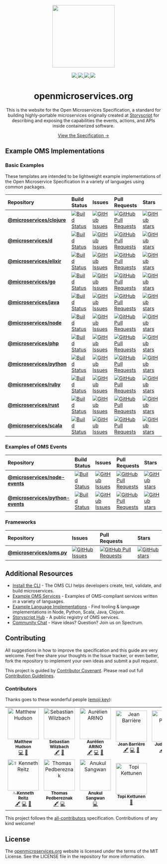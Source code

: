 <div align="center">
  <a href="https://github.com/microservices/openmicroservices.org">
    <img width="200" height="200" src="https://raw.githack.com/microservices/openmicroservices.org/master/app/.vuepress/public/assets/img/logo.svg" />
  </a>
  <br>
  <br>
  <a href="https://spectrum.chat/open-microservices">
    <img src="https://withspectrum.github.io/badge/badge.svg">
  </a>
  <a href="https://github.com/.github/blob/master/CODE_OF_CONDUCT.md">
    <img src="https://img.shields.io/badge/Contributor%20Covenant-v1.4%20adopted-ff69b4.svg">
  </a>
  <a href="http://commitizen.github.io/cz-cli/">
    <img src="https://img.shields.io/badge/commitizen-friendly-brightgreen.svg">
  </a>
  <a href="https://renovatebot.com/">
    <img src="https://badges.renovateapi.com/github/microservices/openmicroservices.org">
  </a>
  <h1>openmicroservices.org</h1>
  <p>
    This is the website for the Open Microservices Specification, a standard for building highly-portable microservices originally created at <a href="https://storyscript.io/">Storyscript</a> for describing and exposing the capabilities the events, actions, and APIs inside containerized software.
  </p>
  <p>
    <a href="https://openmicroservices.org/docs">View the Specification &rarr;</a>
  </p>
</div>

## Example OMS Implementations

### Basic Examples

These templates are intended to be lightweight example implementations of the Open Microservice Specification in a variety of languages using common packages.

| Repository | Build Status | Issues | Pull Requests | Stars |
|:-----------|:-------------|:-------|:--------------|:------|
| **[@microservices/clojure](https://github.com/microservices/clojure)** | [![Build Status](https://travis-ci.com/microservices/clojure.svg?branch=master)](https://travis-ci.com/microservices/clojure) | [![GitHub Issues](https://img.shields.io/github/issues/microservices/clojure.svg)](https://github.com/microservices/clojure/issues) | [![GitHub Pull Requests](https://img.shields.io/github/issues-pr/microservices/clojure.svg)](https://github.com/microservices/clojure/pulls) | [![GitHub stars](https://img.shields.io/github/stars/microservices/clojure.svg?style=social&label=Stars)](https://github.com/microservices/clojure) |
| **[@microservices/d](https://github.com/microservices/d)** | [![Build Status](https://travis-ci.com/microservices/d.svg?branch=master)](https://travis-ci.com/microservices/d) | [![GitHub Issues](https://img.shields.io/github/issues/microservices/d.svg)](https://github.com/microservices/d/issues) | [![GitHub Pull Requests](https://img.shields.io/github/issues-pr/microservices/d.svg)](https://github.com/microservices/d/pulls) | [![GitHub stars](https://img.shields.io/github/stars/microservices/d.svg?style=social&label=Stars)](https://github.com/microservices/d) |
| **[@microservices/elixir](https://github.com/microservices/elixir)** | [![Build Status](https://travis-ci.com/microservices/elixir.svg?branch=master)](https://travis-ci.com/microservices/elixir) | [![GitHub Issues](https://img.shields.io/github/issues/microservices/elixir.svg)](https://github.com/microservices/elixir/issues) | [![GitHub Pull Requests](https://img.shields.io/github/issues-pr/microservices/elixir.svg)](https://github.com/microservices/elixir/pulls) | [![GitHub stars](https://img.shields.io/github/stars/microservices/elixir.svg?style=social&label=Stars)](https://github.com/microservices/elixir) |
| **[@microservices/go](https://github.com/microservices/go)** | [![Build Status](https://travis-ci.com/microservices/go.svg?branch=master)](https://travis-ci.com/microservices/go) | [![GitHub Issues](https://img.shields.io/github/issues/microservices/go.svg)](https://github.com/microservices/go/issues) | [![GitHub Pull Requests](https://img.shields.io/github/issues-pr/microservices/go.svg)](https://github.com/microservices/go/pulls) | [![GitHub stars](https://img.shields.io/github/stars/microservices/go.svg?style=social&label=Stars)](https://github.com/microservices/go) |
| **[@microservices/java](https://github.com/microservices/java)** | [![Build Status](https://travis-ci.com/microservices/java.svg?branch=master)](https://travis-ci.com/microservices/java) | [![GitHub Issues](https://img.shields.io/github/issues/microservices/java.svg)](https://github.com/microservices/java/issues) | [![GitHub Pull Requests](https://img.shields.io/github/issues-pr/microservices/java.svg)](https://github.com/microservices/java/pulls) | [![GitHub stars](https://img.shields.io/github/stars/microservices/java.svg?style=social&label=Stars)](https://github.com/microservices/java) |
| **[@microservices/node](https://github.com/microservices/node)** | [![Build Status](https://travis-ci.com/microservices/node.svg?branch=master)](https://travis-ci.com/microservices/node) | [![GitHub Issues](https://img.shields.io/github/issues/microservices/node.svg)](https://github.com/microservices/node/issues) | [![GitHub Pull Requests](https://img.shields.io/github/issues-pr/microservices/node.svg)](https://github.com/microservices/node/pulls) | [![GitHub stars](https://img.shields.io/github/stars/microservices/node.svg?style=social&label=Stars)](https://github.com/microservices/node) |
| **[@microservices/php](https://github.com/microservices/php)** | [![Build Status](https://travis-ci.com/microservices/php.svg?branch=master)](https://travis-ci.com/microservices/php) | [![GitHub Issues](https://img.shields.io/github/issues/microservices/php.svg)](https://github.com/microservices/php/issues) | [![GitHub Pull Requests](https://img.shields.io/github/issues-pr/microservices/php.svg)](https://github.com/microservices/php/pulls) | [![GitHub stars](https://img.shields.io/github/stars/microservices/php.svg?style=social&label=Stars)](https://github.com/microservices/php) |
| **[@microservices/python](https://github.com/microservices/python)** | [![Build Status](https://travis-ci.com/microservices/python.svg?branch=master)](https://travis-ci.com/microservices/python) | [![GitHub Issues](https://img.shields.io/github/issues/microservices/python.svg)](https://github.com/microservices/python/issues) | [![GitHub Pull Requests](https://img.shields.io/github/issues-pr/microservices/python.svg)](https://github.com/microservices/python/pulls) | [![GitHub stars](https://img.shields.io/github/stars/microservices/python.svg?style=social&label=Stars)](https://github.com/microservices/python) |
| **[@microservices/ruby](https://github.com/microservices/ruby)** | [![Build Status](https://travis-ci.com/microservices/ruby.svg?branch=master)](https://travis-ci.com/microservices/ruby) | [![GitHub Issues](https://img.shields.io/github/issues/microservices/ruby.svg)](https://github.com/microservices/ruby/issues) | [![GitHub Pull Requests](https://img.shields.io/github/issues-pr/microservices/ruby.svg)](https://github.com/microservices/ruby/pulls) | [![GitHub stars](https://img.shields.io/github/stars/microservices/ruby.svg?style=social&label=Stars)](https://github.com/microservices/ruby) |
| **[@microservices/rust](https://github.com/microservices/rust)** | [![Build Status](https://travis-ci.com/microservices/rust.svg?branch=master)](https://travis-ci.com/microservices/rust) | [![GitHub Issues](https://img.shields.io/github/issues/microservices/rust.svg)](https://github.com/microservices/rust/issues) | [![GitHub Pull Requests](https://img.shields.io/github/issues-pr/microservices/rust.svg)](https://github.com/microservices/rust/pulls) | [![GitHub stars](https://img.shields.io/github/stars/microservices/rust.svg?style=social&label=Stars)](https://github.com/microservices/rust) |
| **[@microservices/scala](https://github.com/microservices/scala)** | [![Build Status](https://travis-ci.com/microservices/scala.svg?branch=master)](https://travis-ci.com/microservices/scala) | [![GitHub Issues](https://img.shields.io/github/issues/microservices/scala.svg)](https://github.com/microservices/scala/issues) | [![GitHub Pull Requests](https://img.shields.io/github/issues-pr/microservices/scala.svg)](https://github.com/microservices/scala/pulls) | [![GitHub stars](https://img.shields.io/github/stars/microservices/scala.svg?style=social&label=Stars)](https://github.com/microservices/scala) |

### Examples of OMS Events

| Repository | Build Status | Issues | Pull Requests | Stars |
|:---------- |:------------ |:-------|:--------------|:------|
| **[@microservices/node-events](https://github.com/microservices/node-events)** | [![Build Status](https://travis-ci.com/microservices/node-events.svg?branch=master)](https://travis-ci.com/microservices/node-events) | [![GitHub Issues](https://img.shields.io/github/issues/microservices/node-events.svg)](https://github.com/microservices/node-events/issues) | [![GitHub Pull Requests](https://img.shields.io/github/issues-pr/microservices/node-events.svg)](https://github.com/microservices/node-events/pulls) | [![GitHub stars](https://img.shields.io/github/stars/microservices/node-events.svg?style=social&label=Stars)](https://github.com/microservices/node-events) |
| **[@microservices/python-events](https://github.com/microservices/python-events)** | [![Build Status](https://travis-ci.com/microservices/python-events.svg?branch=master)](https://travis-ci.com/microservices/python-events) | [![GitHub Issues](https://img.shields.io/github/issues/microservices/python-events.svg)](https://github.com/microservices/python-events/issues) | [![GitHub Pull Requests](https://img.shields.io/github/issues-pr/microservices/python-events.svg)](https://github.com/microservices/python-events/pulls) | [![GitHub stars](https://img.shields.io/github/stars/microservices/python-events.svg?style=social&label=Stars)](https://github.com/microservices/python-events) |

### Frameworks

| Repository | Issues | Pull Requests | Stars |
|:---------- |:------ |:------------  |:----- |
| **[@microservices/oms.py](https://github.com/microservices/oms.py)** | [![GitHub Issues](https://img.shields.io/github/issues/microservices/oms.py.svg)](https://github.com/microservices/oms.py/issues) | [![GitHub Pull Requests](https://img.shields.io/github/issues-pr/microservices/oms.py.svg)](https://github.com/microservices/oms.py/pulls) | [![GitHub stars](https://img.shields.io/github/stars/microservices/oms.py.svg?style=social&label=Stars)](https://github.com/microservices/oms.py) |

## Additional Resources

* [Install the CLI](https://github.com/microservices/oms) - The OMS CLI helps developers create, test, validate, and build microservices.
* [Example OMS Services](https://github.com/oms-services) - Examples of OMS-compliant services written in a variety of languages.
* [Example Language Implementations](https://github.com/microservices) - Find tooling & language implementations in Node, Python, Scala, Java, Clojure.
* [Storyscript Hub](https://hub.storyscript.io) - A public registry of OMS services.
* [Community Chat](https://spectrum.chat/open-microservices) - Have ideas? Question? Join us on Spectrum.

## Contributing

All suggestions in how to improve the specification and this guide are very welcome. Feel free share your thoughts in the Issue tracker, or even better, fork the repository to implement your own ideas and submit a pull request.

This project is guided by [Contributor Covenant](https://github.com/microservices/.github/blob/master/CODE_OF_CONDUCT.md). Please read out full [Contribution Guidelines](https://github.com/microservices/.github/blob/master/CONTRIBUTING.md).

### Contributors

Thanks goes to these wonderful people ([emoji key](https://allcontributors.org/docs/en/emoji-key)):

<!-- ALL-CONTRIBUTORS-LIST:START - Do not remove or modify this section -->
<!-- prettier-ignore -->
<table>
  <tr>
    <td align="center"><a href="http://hudson.dev"><img src="https://avatars2.githubusercontent.com/u/320194?v=4" width="100px;" alt="Matthew Hudson"/><br /><sub><b>Matthew Hudson</b></sub></a><br /><a href="https://github.com/microservices/openmicroservices.org/commits?author=matthewhudson" title="Code">💻</a> <a href="#maintenance-matthewhudson" title="Maintenance">🚧</a></td>
    <td align="center"><a href="https://seb.wilzba.ch"><img src="https://avatars3.githubusercontent.com/u/4370550?v=4" width="100px;" alt="Sebastian Wilzbach"/><br /><sub><b>Sebastian Wilzbach</b></sub></a><br /><a href="#content-wilzbach" title="Content">🖋</a> <a href="#ideas-wilzbach" title="Ideas, Planning, & Feedback">🤔</a></td>
    <td align="center"><a href="https://github.com/Arinono"><img src="https://avatars2.githubusercontent.com/u/10957531?v=4" width="100px;" alt="Aurélien ARINO"/><br /><sub><b>Aurélien ARINO</b></sub></a><br /><a href="#content-Arinono" title="Content">🖋</a> <a href="https://github.com/microservices/openmicroservices.org/commits?author=Arinono" title="Code">💻</a> <a href="#ideas-Arinono" title="Ideas, Planning, & Feedback">🤔</a></td>
    <td align="center"><a href="http://jean.barriere.io"><img src="https://avatars2.githubusercontent.com/u/11390722?v=4" width="100px;" alt="Jean Barrière"/><br /><sub><b>Jean Barrière</b></sub></a><br /><a href="#content-JeanBarriere" title="Content">🖋</a> <a href="https://github.com/microservices/openmicroservices.org/commits?author=JeanBarriere" title="Code">💻</a> <a href="#ideas-JeanBarriere" title="Ideas, Planning, & Feedback">🤔</a></td>
    <td align="center"><a href="https://judepereira.com/"><img src="https://avatars2.githubusercontent.com/u/747087?v=4" width="100px;" alt="Jude Pereira"/><br /><sub><b>Jude Pereira</b></sub></a><br /><a href="#content-judepereira" title="Content">🖋</a> <a href="https://github.com/microservices/openmicroservices.org/commits?author=judepereira" title="Code">💻</a> <a href="#ideas-judepereira" title="Ideas, Planning, & Feedback">🤔</a></td>
    <td align="center"><a href="https://stevepeak.net"><img src="https://avatars1.githubusercontent.com/u/2041757?v=4" width="100px;" alt="Steve Peak"/><br /><sub><b>Steve Peak</b></sub></a><br /><a href="#content-stevepeak" title="Content">🖋</a> <a href="https://github.com/microservices/openmicroservices.org/commits?author=stevepeak" title="Code">💻</a> <a href="#ideas-stevepeak" title="Ideas, Planning, & Feedback">🤔</a></td>
    <td align="center"><a href="https://github.com/joshpollara"><img src="https://avatars2.githubusercontent.com/u/75546?v=4" width="100px;" alt="Josh Pollara"/><br /><sub><b>Josh Pollara</b></sub></a><br /><a href="#content-joshpollara" title="Content">🖋</a> <a href="https://github.com/microservices/openmicroservices.org/commits?author=joshpollara" title="Code">💻</a> <a href="#ideas-joshpollara" title="Ideas, Planning, & Feedback">🤔</a></td>
  </tr>
  <tr>
    <td align="center"><a href="https://www.kennethreitz.org/values"><img src="https://avatars2.githubusercontent.com/u/119893?v=4" width="100px;" alt="☿ Kenneth Reitz"/><br /><sub><b>☿ Kenneth Reitz</b></sub></a><br /><a href="#content-kennethreitz" title="Content">🖋</a> <a href="https://github.com/microservices/openmicroservices.org/commits?author=kennethreitz" title="Code">💻</a> <a href="#ideas-kennethreitz" title="Ideas, Planning, & Feedback">🤔</a></td>
    <td align="center"><a href="http://tomped.com"><img src="https://avatars1.githubusercontent.com/u/11602092?v=4" width="100px;" alt="Thomas Pedbereznak"/><br /><sub><b>Thomas Pedbereznak</b></sub></a><br /><a href="#content-TomPed" title="Content">🖋</a> <a href="https://github.com/microservices/openmicroservices.org/commits?author=TomPed" title="Code">💻</a></td>
    <td align="center"><a href="https://anukul.js.org/"><img src="https://avatars1.githubusercontent.com/u/44864521?v=4" width="100px;" alt="Anukul Sangwan"/><br /><sub><b>Anukul Sangwan</b></sub></a><br /><a href="https://github.com/microservices/openmicroservices.org/commits?author=anukul" title="Code">💻</a></td>
    <td align="center"><a href="https://www.deadpointrecords.com"><img src="https://avatars2.githubusercontent.com/u/35897226?v=4" width="100px;" alt="Topi Kettunen"/><br /><sub><b>Topi Kettunen</b></sub></a><br /><a href="https://github.com/microservices/openmicroservices.org/commits?author=topikettunen" title="Documentation">📖</a></td>
  </tr>
</table>

<!-- ALL-CONTRIBUTORS-LIST:END -->

This project follows the [all-contributors](https://github.com/all-contributors/all-contributors) specification. Contributions of any kind welcome!

## License

The [openmicroservices.org][website] website is licensed under the terms of the MIT License. See the LICENSE file in the repository for more information.

[website]:https://openmicroservices.org/
[storyscript]:https://storyscript.io/
